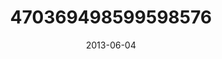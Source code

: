 ---
title: "470369498599598576"
cover: "2013-06-04 06.47.15 470369498599598576_46248401"
photo: "2013-06-04 06.47.15 470369498599598576_46248401"
date: "2013-06-04"
type: "photo"
---